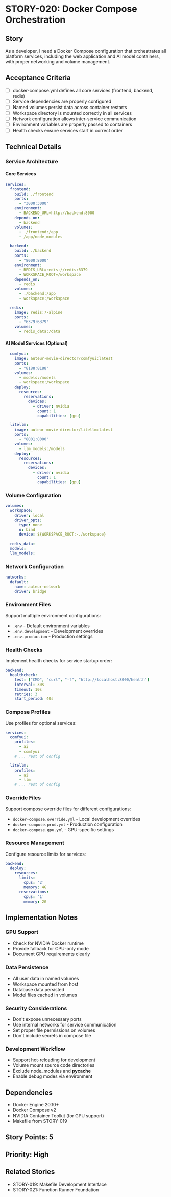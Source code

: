 # STORY-020: Docker Compose Orchestration

## Story
As a developer, I need a Docker Compose configuration that orchestrates all platform services, including the web application and AI model containers, with proper networking and volume management.

## Acceptance Criteria
- [ ] docker-compose.yml defines all core services (frontend, backend, redis)
- [ ] Service dependencies are properly configured
- [ ] Named volumes persist data across container restarts
- [ ] Workspace directory is mounted correctly in all services
- [ ] Network configuration allows inter-service communication
- [ ] Environment variables are properly passed to containers
- [ ] Health checks ensure services start in correct order

## Technical Details

### Service Architecture

#### Core Services
```yaml
services:
  frontend:
    build: ./frontend
    ports:
      - "3000:3000"
    environment:
      - BACKEND_URL=http://backend:8000
    depends_on:
      - backend
    volumes:
      - ./frontend:/app
      - /app/node_modules

  backend:
    build: ./backend
    ports:
      - "8000:8000"
    environment:
      - REDIS_URL=redis://redis:6379
      - WORKSPACE_ROOT=/workspace
    depends_on:
      - redis
    volumes:
      - ./backend:/app
      - workspace:/workspace

  redis:
    image: redis:7-alpine
    ports:
      - "6379:6379"
    volumes:
      - redis_data:/data
```

#### AI Model Services (Optional)
```yaml
  comfyui:
    image: auteur-movie-director/comfyui:latest
    ports:
      - "8188:8188"
    volumes:
      - models:/models
      - workspace:/workspace
    deploy:
      resources:
        reservations:
          devices:
            - driver: nvidia
              count: 1
              capabilities: [gpu]

  litellm:
    image: auteur-movie-director/litellm:latest
    ports:
      - "8001:8000"
    volumes:
      - llm_models:/models
    deploy:
      resources:
        reservations:
          devices:
            - driver: nvidia
              count: 1
              capabilities: [gpu]
```

### Volume Configuration

```yaml
volumes:
  workspace:
    driver: local
    driver_opts:
      type: none
      o: bind
      device: ${WORKSPACE_ROOT:-./workspace}
  
  redis_data:
  models:
  llm_models:
```

### Network Configuration

```yaml
networks:
  default:
    name: auteur-network
    driver: bridge
```

### Environment Files

Support multiple environment configurations:
- `.env` - Default environment variables
- `.env.development` - Development overrides
- `.env.production` - Production settings

### Health Checks

Implement health checks for service startup order:

```yaml
backend:
  healthcheck:
    test: ["CMD", "curl", "-f", "http://localhost:8000/health"]
    interval: 30s
    timeout: 10s
    retries: 3
    start_period: 40s
```

### Compose Profiles

Use profiles for optional services:

```yaml
services:
  comfyui:
    profiles:
      - ai
      - comfyui
    # ... rest of config

  litellm:
    profiles:
      - ai
      - llm
    # ... rest of config
```

### Override Files

Support compose override files for different configurations:
- `docker-compose.override.yml` - Local development overrides
- `docker-compose.prod.yml` - Production configuration
- `docker-compose.gpu.yml` - GPU-specific settings

### Resource Management

Configure resource limits for services:

```yaml
backend:
  deploy:
    resources:
      limits:
        cpus: '2'
        memory: 4G
      reservations:
        cpus: '1'
        memory: 2G
```

## Implementation Notes

### GPU Support
- Check for NVIDIA Docker runtime
- Provide fallback for CPU-only mode
- Document GPU requirements clearly

### Data Persistence
- All user data in named volumes
- Workspace mounted from host
- Database data persisted
- Model files cached in volumes

### Security Considerations
- Don't expose unnecessary ports
- Use internal networks for service communication
- Set proper file permissions on volumes
- Don't include secrets in compose file

### Development Workflow
- Support hot-reloading for development
- Volume mount source code directories
- Exclude node_modules and __pycache__
- Enable debug modes via environment

## Dependencies
- Docker Engine 20.10+
- Docker Compose v2
- NVIDIA Container Toolkit (for GPU support)
- Makefile from STORY-019

## Story Points: 5

## Priority: High

## Related Stories
- STORY-019: Makefile Development Interface
- STORY-021: Function Runner Foundation